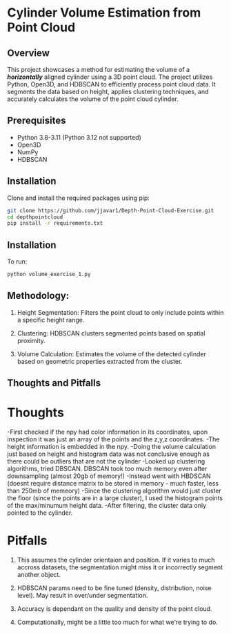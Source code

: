# Cylinder Volume Estimation from Point Cloud

## Overview
This project showcases a method for estimating the volume of a ***horizontally*** aligned cylinder using a 3D point cloud. The project utilizes Python, Open3D, and HDBSCAN to efficiently process point cloud data. It segments the data based on height, applies clustering techniques, and accurately calculates the volume of the point cloud cylinder.


## Prerequisites
- Python 3.8-3.11 (Python 3.12 not supported)
- Open3D
- NumPy
- HDBSCAN

## Installation
Clone and install the required packages using pip:

```bash
git clone https://github.com/jjavar1/Depth-Point-Cloud-Exercise.git
cd depthpointcloud
pip install -r requirements.txt
```

## Installation
To run:

```bash
python volume_exercise_1.py
```

## Methodology:
1. Height Segmentation: Filters the point cloud to only include points within a specific height range.

2. Clustering: HDBSCAN clusters segmented points based on spatial proximity.

3. Volume Calculation: Estimates the volume of the detected cylinder based on geometric properties extracted from the cluster.

## Thoughts and Pitfalls
# Thoughts
-First checked if the npy had color information in its coordinates, upon inspection it was just an array of the points and the z,y,z coordinates.
-The height information is embedded in the npy.
-Doing the volume calculation just based on height and histogram data was not conclusive enough as there could be outliers that are not the cylinder
-Looked up clustering algorithms, tried DBSCAN. DBSCAN took too much memory even after downsampling (almost 20gb of memory!)
-Instead went with HBDSCAN (doesnt require distance matrix to be stored in memory - much faster, less than 250mb of memeory)
-Since the clustering algorithm would just cluster the floor (since the points are in a large cluster), I used the histogram points of the max/minumum height data.
-After filtering, the cluster data only pointed to the cylinder.

# Pitfalls
1. This assumes the cylinder orientaion and position. If it varies to much accross datasets, the segmentation might miss it or incorrectly segment another object.

2. HDBSCAN params need to be fine tuned (density, distribution, noise level). May result in over/under segmentation.

3. Accuracy is dependant on the quality and density of the point cloud.

4. Computationally, might be a little too much for what we're trying to do.


